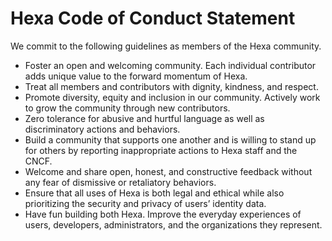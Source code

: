 # Hexa Code of Conduct Statement

We commit to the following guidelines as members of the Hexa community.

- Foster an open and welcoming community. Each individual contributor adds unique value to the forward momentum of Hexa.
- Treat all members and contributors with dignity, kindness, and respect.
- Promote diversity, equity and inclusion in our community. Actively work to grow the community through new contributors.
- Zero tolerance for abusive and hurtful language as well as discriminatory actions and behaviors.
- Build a community that supports one another and is willing to stand up for others by reporting inappropriate actions
  to Hexa staff and the CNCF.
- Welcome and share open, honest, and constructive feedback without any fear of dismissive or retaliatory behaviors.
- Ensure that all uses of Hexa is both legal and ethical while also prioritizing the security and
  privacy of users’ identity data.
- Have fun building both Hexa. Improve the everyday experiences of users, developers,
  administrators, and the organizations they represent.
